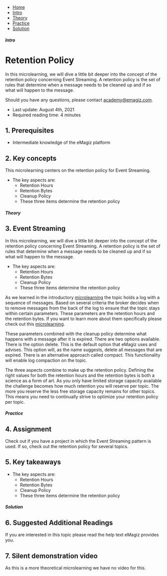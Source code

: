 <div class="ez-academy">
    <div class="ez-academy__body">
        <main class="micro-learning">
        <ul class="doc-nav">
            <li class="doc-nav__item"><a href="../../docs/microlearning/intermediate-understanding-error-handling-in-emagiz-index" class="doc-nav__link">Home</a></li>
            <li class="doc-nav__item"><a href="#intro" class="doc-nav__link">Intro</a></li>
            <li class="doc-nav__item"><a href="#theory" class="doc-nav__link">Theory</a></li>
            <li class="doc-nav__item"><a href="#practice" class="doc-nav__link">Practice</a></li>
            <li class="doc-nav__item"><a href="#solution" class="doc-nav__link">Solution</a></li>
        </ul>

<div class="doc">

##### Intro

# Retention Policy
 
In this microlearning, we will dive a little bit deeper into the concept of the retention policy concerning Event Streaming. A retention policy is the set of rules that determine when a message needs to be cleaned up and if so what will happen to the message.

Should you have any questions, please contact academy@emagiz.com.

- Last update: August 4th, 2021
- Required reading time: 4 minutes

## 1. Prerequisites
- Intermediate knowledge of the eMagiz platform

## 2. Key concepts
This microlearning centers on the retention policy for Event Streaming.

- The key aspects are:
    - Retention Hours
    - Retention Bytes
    - Cleanup Policy
    - These three items determine the retention policy

##### Theory
  
## 3. Event Streaming

In this microlearning, we will dive a little bit deeper into the concept of the retention policy concerning Event Streaming. A retention policy is the set of rules that determine when a message needs to be cleaned up and if so what will happen to the message.

- The key aspects are:
    - Retention Hours
    - Retention Bytes
    - Cleanup Policy
    - These three items determine the retention policy

As we learned in the introductory [microlearning](crashcourse-eventstreaming-event-streaming-introduction.md) the topic holds a log with a sequence of messages. Based on several criteria the broker decides when to remove messages from the back of the log to ensure that the topic stays within certain parameters. These parameters are the retention hours and the retention bytes. If you want to learn more about them specifically please check out this [microlearning](crashcourse-eventstreaming-topic-and-topic-properties.md).

These parameters combined with the cleanup policy determine what happens with a message after it is expired. There are two options available. There is the option delete. This is the default option that eMagiz uses and advises. This option will, as the name suggests, delete all messages that are expired. There is an alternative approach called compact. This functionality will enable log compaction on the topic.

The three aspects combine to make up the retention policy. Defining the right values for both the retention hours and the retention bytes is both a science as a form of art. As you only have limited storage capacity available the challenge becomes how much retention you will reserve per topic. The more you reserve the less free storage capacity remains for other topics. This means you need to continually strive to optimize your retention policy per topic.

##### Practice

## 4. Assignment

Check out if you have a project in which the Event Streaming pattern is used. If so, check out the retention policy for several topics.

## 5. Key takeaways

- The key aspects are:
    - Retention Hours
    - Retention Bytes
    - Cleanup Policy
    - These three items determine the retention policy

##### Solution

## 6. Suggested Additional Readings

If you are interested in this topic please read the help text eMagiz provides you.

## 7. Silent demonstration video

As this is a more theoretical microlearning we have no video for this.

</div>
</main>
</div>
</div>